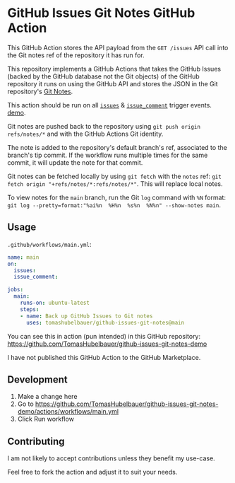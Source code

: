 # GitHub Issues Git Notes GitHub Action

[Git Notes]: https://git-scm.com/docs/git-notes
[`issues`]: https://docs.github.com/en/actions/using-workflows/events-that-trigger-workflows#issues
[`issue_comment`]: https://docs.github.com/en/actions/using-workflows/events-that-trigger-workflows#issue_comment

This GitHub Action stores the API payload from the `GET /issues` API call into
the Git notes ref of the repository it has run for.

This repository implements a GitHub Actions that takes the GitHub Issues (backed
by the GitHub database not the Git objects) of the  GitHub repository it runs on
using the GitHub API and stores the JSON in the Git repository's [Git Notes].

This action should be run on all [`issues`] & [`issue_comment`] trigger events.
[demo](https://github.com/TomasHubelbauer/github-issues-git-notes-demo).

Git notes are pushed back to the repository using `git push origin refs/notes/*`
and with the GitHub Actions Git identity.

The note is added to the repository's default branch's ref, associated to the
branch's tip commit. If the workflow runs multiple times for the same commit, it
will update the note for that commit.

Git notes can be fetched locally by using `git fetch` with the `notes` ref:
`git fetch origin "+refs/notes/*:refs/notes/*"`. This will replace local notes.

To view notes for the `main` branch, run the Git `log` command with `%N` format:
`git log --pretty=format:"%ai%n  %H%n  %s%n  %N%n" --show-notes main`.

## Usage

`.github/workflows/main.yml`:
```yml
name: main
on:
  issues:
  issue_comment:

jobs:
  main:
    runs-on: ubuntu-latest
    steps:
    - name: Back up GitHub Issues to Git notes
      uses: tomashubelbauer/github-issues-git-notes@main
```

You can see this in action (pun intended) in this GitHub repository:
https://github.com/TomasHubelbauer/github-issues-git-notes-demo

I have not published this GitHub Action to the GitHub Marketplace.

## Development

1. Make a change here
2. Go to https://github.com/TomasHubelbauer/github-issues-git-notes-demo/actions/workflows/main.yml
3. Click Run workflow

## Contributing

I am not likely to accept contributions unless they benefit my use-case.

Feel free to fork the action and adjust it to suit your needs.

